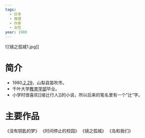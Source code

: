 ```yaml
---
tags:
  - 日本
  - 推理
  - 作家
  - 女性
year: 1980
---
```

![[镜之孤城1.jpg]]
# 简介

- 1980[.2.29](2024-02-29.md)，山梨县笛吹市。
- 千叶大学[教育学部](教育学部.md)毕业。
- 小学时很喜欢[[绫辻行人]]的小说，所以后来的笔名里有一个”辻“字。
# 主要作品

《没有钥匙的梦》
《时间停止的校园》
《镜之孤城》
《岛和我们》